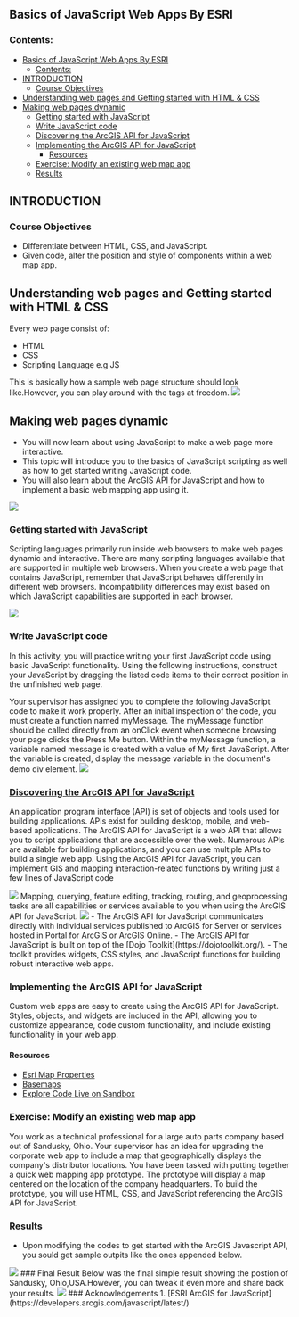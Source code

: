 ## Basics of JavaScript Web Apps By ESRI

### Contents:
- [Basics of JavaScript Web Apps By ESRI](#basics-of-javascript-web-apps-by-esri)
  - [Contents:](#contents)
- [INTRODUCTION](#introduction)
  - [Course Objectives](#course-objectives)
- [Understanding web pages and Getting started with HTML & CSS](#understanding-web-pages-and-getting-started-with-html--css)
- [Making web pages dynamic](#making-web-pages-dynamic)
  - [Getting started with JavaScript](#getting-started-with-javascript)
  - [Write JavaScript code](#write-javascript-code)
  - [Discovering the ArcGIS API for JavaScript](#discovering-the-arcgis-api-for-javascript)
  - [Implementing the ArcGIS API for JavaScript](#implementing-the-arcgis-api-for-javascript)
    - [Resources](#resources)
  - [Exercise: Modify an existing web map app](#exercise-modify-an-existing-web-map-app)
  - [Results](#results)

## INTRODUCTION
### Course Objectives
- Differentiate between HTML, CSS, and JavaScript.
- Given code, alter the position and style of components within a web map app.

## Understanding web pages and Getting started with HTML & CSS
Every web page consist of:
- HTML
- CSS
- Scripting Language e.g JS

This is basically how a sample web page structure should look like.However, you can play around with the tags at freedom.
<img src = "https://github.com/OkomoJacob/GIS_MOOCs/blob/main/1.ESRI/1.Basics%20of%20JavaScript%20Web%20Apps/assets/webPage.png">
## Making web pages dynamic
- You will now learn about using JavaScript to make a web page more interactive. 
- This topic will introduce you to the basics of JavaScript scripting as well as how to get started writing JavaScript code. 
- You will also learn about the ArcGIS API for JavaScript and how to implement a basic web mapping app using it.

<img src="https://github.com/OkomoJacob/GIS_MOOCs/blob/main/1.ESRI/1.Basics%20of%20JavaScript%20Web%20Apps/assets/JSBrowsers.png">

### Getting started with JavaScript
Scripting languages primarily run inside web browsers to make web pages dynamic and interactive. There are many scripting languages available that are supported in multiple web browsers. When you create a web page that contains JavaScript, remember that JavaScript behaves differently in different web browsers. Incompatibility differences may exist based on which JavaScript capabilities are supported in each browser.

<img src="https://github.com/OkomoJacob/GIS_MOOCs/blob/main/1.ESRI/1.Basics%20of%20JavaScript%20Web%20Apps/assets/Getting%20started%20with%20JavaScript_2.png">

### Write JavaScript code
In this activity, you will practice writing your first JavaScript code using basic JavaScript functionality. Using the following instructions, construct your JavaScript by dragging the listed code items to their correct position in the unfinished web page.

Your supervisor has assigned you to complete the following JavaScript code to make it work properly. After an initial inspection of the code, you must create a function named myMessage. The myMessage function should be called directly from an onClick event when someone browsing your page clicks the Press Me button. Within the myMessage function, a variable named message is created with a value of My first JavaScript. After the variable is created, display the message variable in the document's demo div element.
<img src="https://github.com/OkomoJacob/GIS_MOOCs/blob/main/1.ESRI/1.Basics%20of%20JavaScript%20Web%20Apps/assets/Getting%20started%20with%20JavaScript_3.png">

### [Discovering the ArcGIS API for JavaScript](https://developers.arcgis.com/)
An application program interface (API) is set of objects and tools used for building applications. APIs exist for building desktop, mobile, and web-based applications. The ArcGIS API for JavaScript is a web API that allows you to script applications that are accessible over the web. Numerous APIs are available for building applications, and you can use multiple APIs to build a single web app. Using the ArcGIS API for JavaScript, you can implement GIS and mapping interaction-related functions by writing just a few lines of JavaScript code

<img src="https://github.com/OkomoJacob/GIS_MOOCs/blob/main/1.ESRI/1.Basics%20of%20JavaScript%20Web%20Apps/assets/ArcGIS%20API%20for%20JavaScript.png">
Mapping, querying, feature editing, tracking, routing, and geoprocessing tasks are all capabilities or services available to you when using the ArcGIS API for JavaScript.

<img src ="https://github.com/OkomoJacob/GIS_MOOCs/blob/main/1.ESRI/1.Basics%20of%20JavaScript%20Web%20Apps/assets/Dojo%20Toolkit.png">
- The ArcGIS API for JavaScript communicates directly with individual services published to ArcGIS for Server or services hosted in Portal for ArcGIS or ArcGIS Online. 
- The ArcGIS API for JavaScript is built on top of the [Dojo Toolkit](https://dojotoolkit.org/). 
- The toolkit provides widgets, CSS styles, and JavaScript functions for building robust interactive web apps.

### Implementing the ArcGIS API for JavaScript
Custom web apps are easy to create using the ArcGIS API for JavaScript. Styles, objects, and widgets are included in the API, allowing you to customize appearance, code custom functionality, and include existing functionality in your web app.
#### Resources
- [Esri Map Properties](https://developers.arcgis.com/javascript/latest/api-reference/esri-Map.html)
- [Basemaps](https://developers.arcgis.com/javascript/latest/api-reference/esri-Map.html#basemap)
- [Explore Code Live on Sandbox](https://developers.arcgis.com/javascript/latest/sample-code/sandbox/?sample=intro-mapview)
### Exercise: Modify an existing web map app
You work as a technical professional for a large auto parts company based out of Sandusky, Ohio. Your supervisor has an idea for upgrading the corporate web app to include a map that geographically displays the company's distributor locations. You have been tasked with putting together a quick web mapping app prototype. The prototype will display a map centered on the location of the company headquarters. To build the prototype, you will use HTML, CSS, and JavaScript referencing the ArcGIS API for JavaScript.

### Results
- Upon modifying the codes to get started with the ArcGIS Javascript API, you sould get sample outpits like the ones appended below.
<img src="https://github.com/OkomoJacob/GIS_MOOCs/blob/main/1.ESRI/1.Basics%20of%20JavaScript%20Web%20Apps/assets/preview.png">
### Final Result
Below was the final simple result showing the postion of Sandusky, Ohio,USA.However, you can tweak it even more and share back your results.
<img src="https://github.com/OkomoJacob/GIS_MOOCs/blob/main/1.ESRI/1.Basics%20of%20JavaScript%20Web%20Apps/assets/endResults.png">
### Acknowledgements
1. [ESRI ArcGIS for JavaScript](https://developers.arcgis.com/javascript/latest/)
